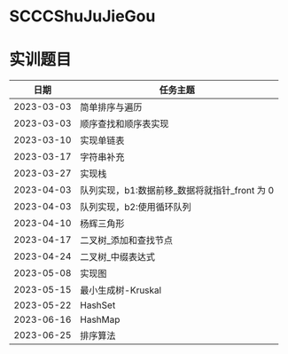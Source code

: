 # SCCCShuJuJieGou

# 实训题目

| 日期         | 任务主题                          |
|------------|-------------------------------|
| 2023-03-03 | 简单排序与遍历                       |
| 2023-03-03 | 顺序查找和顺序表实现                    |
| 2023-03-10 | 实现单链表                         |
| 2023-03-17 | 字符串补充                         |
| 2023-03-27 | 实现栈                           |
| 2023-04-03 | 队列实现，b1:数据前移_数据将就指针_front 为 0 |
| 2023-04-03 | 队列实现，b2:使用循环队列                |
| 2023-04-10 | 杨辉三角形                         |
| 2023-04-17 | 二叉树_添加和查找节点                   |
| 2023-04-24 | 二叉树_中缀表达式                     |
| 2023-05-08 | 实现图                           |
| 2023-05-15 | 最小生成树-Kruskal                 |
| 2023-05-22 | HashSet                       |
| 2023-06-16 | HashMap                       |
| 2023-06-25 | 排序算法                          |

